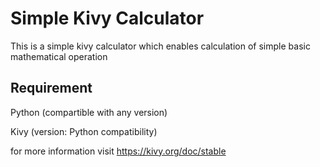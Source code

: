 # Simple Kivy Calculator #
This is a simple kivy calculator which enables calculation of simple basic mathematical operation

## Requirement ##
Python (compartible with any version)

Kivy (version: Python compatibility)

for more information visit https://kivy.org/doc/stable
